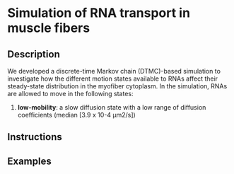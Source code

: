# Simulation of RNA transport in muscle fibers

## Description
We developed a discrete-time Markov chain (DTMC)-based simulation to investigate how the different motion states available to RNAs affect their steady-state distribution in the myofiber cytoplasm. In the simulation, RNAs are allowed to move in the following states:

1. **low-mobility**: a slow diffusion state with a low range of diffusion coefficients (median \[3.9 x 10-4 µm2/s\])

## Instructions

## Examples